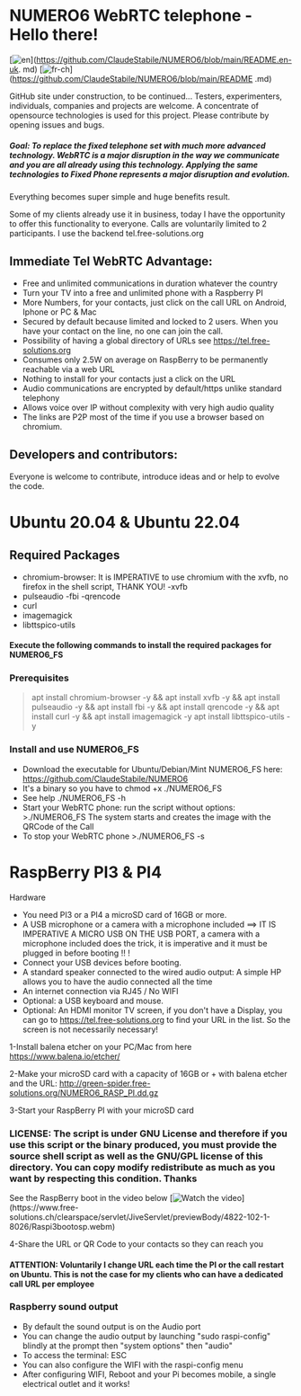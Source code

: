 # NUMERO6 WebRTC telephone - Hello there!

[![en](https://img.shields.io/badge/lang-en-red.svg)](https://github.com/ClaudeStabile/NUMERO6/blob/main/README.en-uk. md)
[![fr-ch](https://img.shields.io/badge/lang-fr--ch-green.svg)](https://github.com/ClaudeStabile/NUMERO6/blob/main/README .md)

GitHub site under construction, to be continued...
Testers, experimenters, individuals, companies and projects are welcome.
A concentrate of opensource technologies is used for this project. Please contribute by opening issues and bugs.

##### Goal: To replace the fixed telephone set with much more advanced technology. WebRTC is a major disruption in the way we communicate and you are all already using this technology. Applying the same technologies to Fixed Phone represents a major disruption and evolution.
Everything becomes super simple and huge benefits result.

Some of my clients already use it in business, today I have the opportunity to offer this functionality to everyone. Calls are voluntarily limited to 2 participants. I use the backend tel.free-solutions.org

## Immediate Tel WebRTC Advantage:

- Free and unlimited communications in duration whatever the country
- Turn your TV into a free and unlimited phone with a Raspberry PI
- More Numbers, for your contacts, just click on the call URL on Android, Iphone or PC & Mac
- Secured by default because limited and locked to 2 users. When you have your contact on the line, no one can join the call.
- Possibility of having a global directory of URLs see https://tel.free-solutions.org
- Consumes only 2.5W on average on RaspBerry to be permanently reachable via a web URL
- Nothing to install for your contacts just a click on the URL
- Audio communications are encrypted by default/https unlike standard telephony
- Allows voice over IP without complexity with very high audio quality
- The links are P2P most of the time if you use a browser based on chromium.


## Developers and contributors:
Everyone is welcome to contribute, introduce ideas and or help to evolve the code.

# Ubuntu 20.04 & Ubuntu 22.04
## Required Packages
- chromium-browser: It is IMPERATIVE to use chromium with the xvfb, no firefox in the shell script, THANK YOU!
-xvfb
- pulseaudio
-fbi
-qrencode
- curl
- imagemagick
- libttspico-utils

#### Execute the following commands to install the required packages for NUMERO6_FS

### Prerequisites
>apt install chromium-browser -y &&
apt install xvfb -y &&
apt install pulseaudio -y &&
apt install fbi -y &&
apt install qrencode -y &&
apt install curl -y &&
apt install imagemagick -y
apt install libttspico-utils -y


### Install and use NUMERO6_FS
- Download the executable for Ubuntu/Debian/Mint NUMERO6_FS here: https://github.com/ClaudeStabile/NUMERO6
- It's a binary so you have to chmod +x ./NUMERO6_FS
- See help ./NUMERO6_FS -h
- Start your WebRTC phone: run the script without options: >./NUMERO6_FS The system starts and creates the image with the QRCode of the Call
- To stop your WebRTC phone >./NUMERO6_FS -s

# RaspBerry PI3 & PI4
Hardware
- You need PI3 or a PI4 a microSD card of 16GB or more.
- A USB microphone or a camera with a microphone included ==> IT IS IMPERATIVE A MICRO USB ON THE USB PORT, a camera with a microphone included does the trick, it is imperative and it must be plugged in before booting !! !
- Connect your USB devices before booting.
- A standard speaker connected to the wired audio output: A simple HP allows you to have the audio connected all the time
- An internet connection via RJ45 / No WIFI
- Optional: a USB keyboard and mouse.
- Optional: An HDMI monitor TV screen, if you don't have a Display, you can go to https://tel.free-solutions.org to find your URL in the list. So the screen is not necessarily necessary!

1-Install balena etcher on your PC/Mac from here https://www.balena.io/etcher/

2-Make your microSD card with a capacity of 16GB or + with balena etcher and the URL: http://green-spider.free-solutions.org/NUMERO6_RASP_PI.dd.gz

3-Start your RaspBerry PI with your microSD card

### LICENSE: The script is under GNU License and therefore if you use this script or the binary produced, you must provide the source shell script as well as the GNU/GPL license of this directory. You can copy modify redistribute as much as you want by respecting this condition. Thanks


See the RaspBerry boot in the video below
[![Watch the video](https://www.free-solutions.ch/clearspace/servlet/JiveServlet/previewBody/4823-102-1-8030/thumnailrasp.jpg)](https://www.free- solutions.ch/clearspace/servlet/JiveServlet/previewBody/4822-102-1-8026/Raspi3bootosp.webm)

4-Share the URL or QR Code to your contacts so they can reach you

#### ATTENTION: Voluntarily I change URL each time the PI or the call restart on Ubuntu. This is not the case for my clients who can have a dedicated call URL per employee

### Raspberry sound output

- By default the sound output is on the Audio port
- You can change the audio output by launching "sudo raspi-config" blindly at the prompt then "system options" then "audio"
- To access the terminal: ESC
- You can also configure the WIFI with the raspi-config menu
- After configuring WIFI, Reboot and your Pi becomes mobile, a single electrical outlet and it works!
